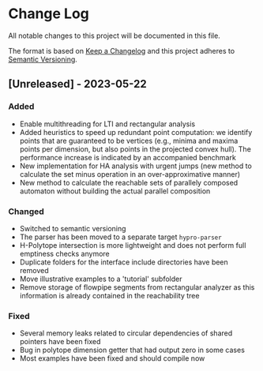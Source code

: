# Change Log

All notable changes to this project will be documented in this file.

The format is based on [Keep a Changelog](http://keepachangelog.com/)
and this project adheres to [Semantic Versioning](http://semver.org/).

## [Unreleased] - 2023-05-22

### Added

- Enable multithreading for LTI and rectangular analysis
- Added heuristics to speed up redundant point computation: we identify points that are guaranteed to be vertices (e.g.,
  minima and maxima points per dimension, but also points in the projected convex hull). The performance increase is
  indicated by an accompanied benchmark
- New implementation for HA analysis with urgent jumps (new method to calculate the set minus operation in an over-approximative manner)
- New method to calculate the reachable sets of parallely composed automaton without building the actual parallel composition 

### Changed

- Switched to semantic versioning
- The parser has been moved to a separate target ```hypro-parser```
- H-Polytope intersection is more lightweight and does not perform full emptiness checks anymore
- Duplicate folders for the interface include directories have been removed
- Move illustrative examples to a 'tutorial' subfolder
- Remove storage of flowpipe segments from rectangular analyzer as this information is already contained in the
  reachability tree

### Fixed

- Several memory leaks related to circular dependencies of shared pointers have been fixed
- Bug in polytope dimension getter that had output zero in some cases
- Most examples have been fixed and should compile now
